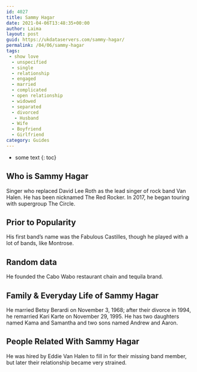 ```yaml
---
id: 4027
title: Sammy Hagar
date: 2021-04-06T13:48:35+00:00
author: Laima
layout: post
guid: https://ukdataservers.com/sammy-hagar/
permalink: /04/06/sammy-hagar
tags:
 - show love
  - unspecified
  - single
  - relationship
  - engaged
  - married
  - complicated
  - open relationship
  - widowed
  - separated
  - divorced
   - Husband
  - Wife
  - Boyfriend
  - Girlfriend
category: Guides
---
```


* some text
{: toc}


## Who is Sammy Hagar
                  
                  
                  
Singer who replaced David Lee Roth as the lead singer of rock band Van Halen. He has been nicknamed The Red Rocker. In 2017, he began touring with supergroup The Circle. 
                  
              
            
              
            
                
                
                
## Prior to Popularity
                  
                  
                  
His first band&#8217;s name was the Fabulous Castilles, though he played with a lot of bands, like Montrose.
                  
              
            
              
            
                
                
                
## Random data
                  
                  
                  
He founded the Cabo Wabo restaurant chain and tequila brand.
                  
              
            
              
            
                
                
                
## Family & Everyday Life of Sammy Hagar
                  
                  
                  
He married Betsy Berardi on November 3, 1968; after their divorce in 1994, he remarried Kari Karte on November 29, 1995. He has two daughters named Kama and Samantha and two sons named Andrew and Aaron.
                  
              
            
              
            
                
                
                
## People Related With Sammy Hagar
                  
                  
                  
He was hired by Eddie Van Halen to fill in for their missing band member, but later their relationship became very strained.
                  
              
            
              
            
                
              
            
              
              
            
            
              
            
          
          
          
